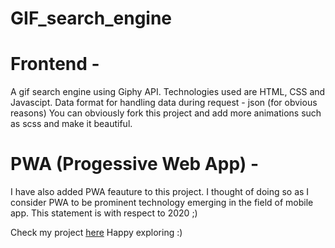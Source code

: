 # GIF_search_engine
<h1> Frontend - </h1>
A gif search engine using Giphy API.
Technologies used are HTML, CSS and Javascipt. Data format for handling data during request - json (for obvious reasons)
You can obviously fork this project and add more animations such as scss and make it beautiful.

<h1> PWA (Progessive Web App) - </h1>
I have also added PWA feauture to this project. I thought of doing so as I consider PWA to be prominent technology emerging in the field of mobile app. This statement is with respect to 2020 ;)

Check my project [here](https://shreyansh-05.github.io/GIF_search_engine/GIF_search/)
Happy exploring :)
